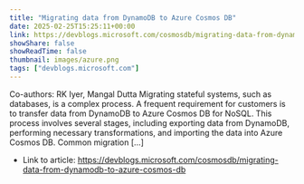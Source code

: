 ```yaml
---
title: "Migrating data from DynamoDB to Azure Cosmos DB"
date: 2025-02-25T15:25:11+00:00
link: https://devblogs.microsoft.com/cosmosdb/migrating-data-from-dynamodb-to-azure-cosmos-db
showShare: false
showReadTime: false
thumbnail: images/azure.png
tags: ["devblogs.microsoft.com"]
---
```

Co-authors: RK Iyer, Mangal Dutta Migrating stateful systems, such as databases, is a complex process. A frequent requirement for customers is to transfer data from DynamoDB to Azure Cosmos DB for NoSQL. This process involves several stages, including exporting data from DynamoDB, performing necessary transformations, and importing the data into Azure Cosmos DB. Common migration […]

- Link to article: https://devblogs.microsoft.com/cosmosdb/migrating-data-from-dynamodb-to-azure-cosmos-db